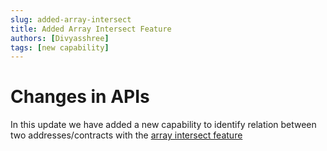 ```yaml
---
slug: added-array-intersect
title: Added Array Intersect Feature 
authors: [Divyasshree]
tags: [new capability]
---
```


# Changes in APIs

In this update we have added a new capability to identify relation between two addresses/contracts with the [array intersect feature](/docs/graphql/capabilities/array-intersect)